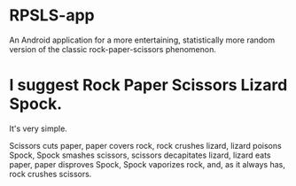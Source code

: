 # RPSLS-app
An Android application for a more entertaining, statistically more random version of the classic rock-paper-scissors phenomenon.

# I suggest Rock Paper Scissors Lizard Spock.
It's very simple.

Scissors cuts paper, paper covers rock, rock crushes lizard, lizard poisons Spock, Spock smashes scissors, 
scissors decapitates lizard, lizard eats paper, paper disproves Spock, Spock vaporizes rock, 
and, as it always has, rock crushes scissors.

